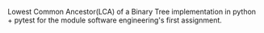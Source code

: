 Lowest Common Ancestor(LCA) of a Binary Tree implementation in python + pytest for the module software engineering's first assignment.
